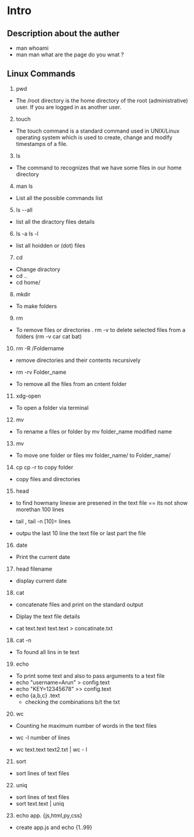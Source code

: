 # Intro

## Description about the auther 
- man whoami
- man man what are the page do you wnat ?

## Linux Commands
1. pwd 

  - The /root directory is the home directory of the root (administrative) user. If you are logged in as another user.

2. touch 

  - The touch command is a standard command used in UNIX/Linux operating system which is used to create, change and modify timestamps of a file.

3. ls

  - The command to recognizes that we have some files in our home directory

4. man ls 

  - List all the possible commands list

5. ls --all

  - list all the diractory files details 

6. ls -a ls -l

  - list all hoidden or (dot) files 

7. cd 

  - Change diractory 
  - cd ..
  - cd home/ 

8. mkdir

  - To make folders

9. rm 

  - To remove files or directories
  . rm -v to delete selected files from a folders (rm -v car cat bat)

10. rm -R /Foldername

   - remove directories and their contents recursively

   - rm -rv Folder_name
   - To remove all the files from an cntent folder

11. xdg-open

   - To open a folder via terminal

12. mv

  - To rename a files or folder by mv folder_name modified name 

13. mv 

-  To move one folder or files mv folder_name/ to Folder_name/

14. cp cp -r to copy folder

  - copy files and directories

15. head 
 
  - to find howmany linesw are presened in the text file == its not show morethan 100 lines

  - tail , tail -n [10]= lines 
  
  - outpu the last 10 line the text file or last part the file 

16. date 

  - Print the current date 

17. head filename

  - display current date

18. cat 

   - concatenate files and print on the standard output
   - Diplay the text file details 

   - cat text.text text.text > concatinate.txt

18. cat -n 

   - To found all lins in te text    

19. echo 
  
   - To print some text and also to pass arguments to a text file 
   - echo "username=Arun" > config.text
   - echo "KEY=12345678" >> config.text
   - echo {a,b,c} .text
     - checking the combinations b/t the txt

20. wc

  - Counting he maximum number of words in the text files 

  - wc -l number of lines

  - wc text.text text2.txt | wc - l  

21. sort

  - sort lines of text files

22. uniq

  - sort lines of text files
  - sort text.text | uniq 

23.  echo app. {js,html,py,css}

  - create app.js and echo {1..99}